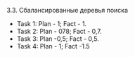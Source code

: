 3.3. Сбалансированные деревья поиска

 - Task 1: Plan - 1; Fact - 1.
 - Task 2: Plan - 078; Fact - 0,7.
 - Task 3: Plan -0,5; Fact - 0,5.
 - Task 4: Plan - 1; Fact -1.5
